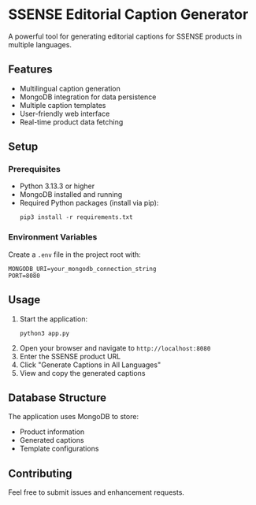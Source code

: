 # SSENSE Editorial Caption Generator

A powerful tool for generating editorial captions for SSENSE products in multiple languages.

## Features
- Multilingual caption generation
- MongoDB integration for data persistence
- Multiple caption templates
- User-friendly web interface
- Real-time product data fetching

## Setup

### Prerequisites
- Python 3.13.3 or higher
- MongoDB installed and running
- Required Python packages (install via pip):
  ```
  pip3 install -r requirements.txt
  ```

### Environment Variables
Create a `.env` file in the project root with:
```
MONGODB_URI=your_mongodb_connection_string
PORT=8080
```

## Usage
1. Start the application:
   ```
   python3 app.py
   ```
2. Open your browser and navigate to `http://localhost:8080`
3. Enter the SSENSE product URL
4. Click "Generate Captions in All Languages"
5. View and copy the generated captions

## Database Structure
The application uses MongoDB to store:
- Product information
- Generated captions
- Template configurations

## Contributing
Feel free to submit issues and enhancement requests.
